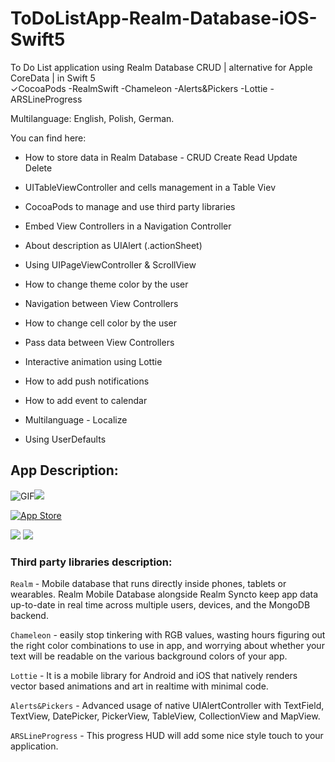 # ToDoListApp-Realm-Database-iOS-Swift5
To Do List application using Realm Database CRUD | alternative for Apple CoreData | in Swift 5 <br>
✓CocoaPods -RealmSwift -Chameleon -Alerts&Pickers -Lottie -ARSLineProgress <br>

Multilanguage: English, Polish, German.

You can find here:

* How to store data in Realm Database - CRUD Create Read Update Delete
* UITableViewController and cells management in a Table Viev

* CocoaPods to manage and use third party libraries
* Embed View Controllers in a Navigation Controller
* About description as UIAlert (.actionSheet)
* Using UIPageViewController & ScrollView
* How to change theme color by the user
* Navigation between View Controllers
* How to change cell color by the user
* Pass data between View Controllers
* Interactive animation using Lottie
* How to add push notifications
* How to add event to calendar
* Multilanguage - Localize
* Using UserDefaults

## App Description:

![GIF](https://s8.gifyu.com/images/Hnet-image-2ce4bdc16cbb8dda8.gif)<img src="https://i.ibb.co/sKgKkMX/Zrzut-ekranu-2020-11-18-o-02-28-54.png"/>

<a target="_blank" href="https://itunes.apple.com/WebObjects/MZStore.woa/wa/viewSoftware?id=1540455726"><img src="https://i.postimg.cc/fbcrXYfD/Zrzut-ekranu-2020-11-18-o-02-32-14.png" alt="App Store" /></a>

<img src="https://i.postimg.cc/85TnH1V7/Zrzut-ekranu-2020-11-18-o-02-29-31.png"/>
<img src="https://i.postimg.cc/tgQcYBPB/Zrzut-ekranu-2020-11-18-o-02-30-35.png"/>



### Third party libraries description:


`Realm` - Mobile database that runs directly inside phones, tablets or wearables. Realm Mobile Database alongside 
Realm Syncto keep app data up-to-date in real time across multiple users, devices, and the MongoDB backend.

`Chameleon` - easily stop tinkering with RGB values, wasting hours figuring out the right color combinations 
to use in app, and worrying about whether your text will be readable on the various background colors of your app.

`Lottie` - It is a mobile library for Android and iOS that natively renders vector based animations and art in realtime with minimal code.

`Alerts&Pickers` - Advanced usage of native UIAlertController with TextField, TextView, DatePicker, PickerView, TableView, CollectionView and MapView. 

`ARSLineProgress` - This progress HUD will add some nice style touch to your application.
